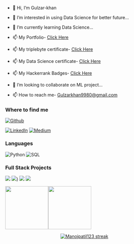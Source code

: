- 👋 Hi, I’m Gulzar-khan
- 👀 I’m interested in using Data Science for better future...
- 🌱 I’m currently learning Data Science...
- 📫 My Portfolio- <a href="https://gulzar-khan.github.io/" target="_blank">Click Here</a>
- 📫 My triplebyte certificate- <a href="https://triplebyte.com/tb/gulzar-khan-t18pzth/certificate" target="_blank">Click Here</a> 
- 📫 My Data Science certificate- <a href="https://learn.almabetter.com/certificates/scehlkuvgo" target="_blank">Click Here</a>
- 📫 My Hackerrank Badges- <a href="https://www.hackerrank.com/gulzarkhan9980?hr_r=1" target="_blank">Click Here</a>

- 💞️ I’m looking to collaborate on ML project...
- 📫 How to reach me- Gulzarkhan9980@gmail.com
<!---

Gulzar-khan/Gulzar-khan is a ✨ special ✨ repository because its `README.md` (this file) appears on your GitHub profile.
You can click the Preview link to take a look at your changes.

--->



<h3>Where to find me</h3>
<p><a href="https://github.com/Gulzar-khan" target="_blank"><img alt="Github" src="https://img.shields.io/badge/GitHub-%2312100E.svg?&style=for-the-badge&logo=Github&logoColor=white" /></a> 

<!---a href="https://twitter.com/Guibz16" target="_blank"><img alt="Twitter" src="https://img.shields.io/badge/twitter-%231DA1F2.svg?&style=for-the-badge&logo=twitter&logoColor=white" /></a>--->

 <a href="https://www.linkedin.com/in/gulzarkhan123" target="_blank"><img alt="LinkedIn" src="https://img.shields.io/badge/linkedin-%230077B5.svg?&style=for-the-badge&logo=linkedin&logoColor=white" /></a> <a href="https://medium.com/@gulzarkhan123" target="_blank"><img alt="Medium" src="https://img.shields.io/badge/medium-%2312100E.svg?&style=for-the-badge&logo=medium&logoColor=white" /></a>

</p>

### Languages

![Python](https://img.shields.io/badge/-Python-000?&logo=Python)
![SQL](https://img.shields.io/badge/-SQL-000?&logo=MySQL)
<!--
![JavaScript](https://img.shields.io/badge/-JavaScript-000?&logo=JavaScript)
![C](https://img.shields.io/badge/-C-000?&logo=C)
![Java](https://img.shields.io/badge/-Java-000?&logo=Java&logoColor=007396)
![TypeScript](https://img.shields.io/badge/-TypeScript-000?&logo=TypeScript)
![C++](https://img.shields.io/badge/-C++-000?&logo=c%2b%2b&logoColor=00599C)
![Swift](https://img.shields.io/badge/-Swift-000?&logo=Swift)-->

<!--### Technologies

![AWS](https://img.shields.io/badge/-AWS-000?&logo=Amazon-AWS&logoColor=F90)
![Docker](https://img.shields.io/badge/-Docker-000?&logo=Docker)
![Kubernetes](https://img.shields.io/badge/-Kubernetes-000?&logo=Kubernetes)
![Linux](https://img.shields.io/badge/-Linux-000?&logo=Linux)
![Node.js](https://img.shields.io/badge/-Node.js-000?&logo=node.js)
![PyTorch](https://img.shields.io/badge/-PyTorch-000?&logo=PyTorch)
![React](https://img.shields.io/badge/-React-000?&logo=React)
![Redis](https://img.shields.io/badge/-Redis-000?&logo=Redis)
![Spring](https://img.shields.io/badge/-Spring-000?&logo=Spring)
![TensorFlow](https://img.shields.io/badge/-TensorFlow-000?&logo=TensorFlow)-->

### Full Stack Projects

[![](https://img.shields.io/badge/-🧬%20Book%20Recommendation%20System-000)](https://github.com/Gulzar-khan/Book-Recommendation-System)
[![](https://img.shields.io/badge/-🦠%20Health%20Insurance%20Cross%20Sell%20Prediction-000)](https://github.com/Gulzar-khan/Health-Insurance-Cross-Sell-Prediction))
[![](https://img.shields.io/badge/-📝%20Appliances%20Energy%20Prediction-000)](https://github.com/Gulzar-khan/Appliances-Energy-Prediction)
[![](https://img.shields.io/badge/-🔬%20Telecom%20Churn-000)](https://github.com/Gulzar-khan/Telecom-Churn)

<!--### Cybersecurity Projects

[![](https://img.shields.io/badge/-🩸%20Heartbleed-000)](https://github.com/adamalston/Heartbleed)
[![](https://img.shields.io/badge/-🌊%20SYN%20Flood-000)](https://github.com/adamalston/SYN-Flood)
[![](https://img.shields.io/badge/-🗂%20Packet%20Sniffing%20%26%20Spoofing-000)](https://github.com/adamalston/Packet-Sniffing-and-Spoofing)
[![](https://img.shields.io/badge/-💉%20SQL%20Injection-000)](https://github.com/adamalston/SQL-Injection)
[![](https://img.shields.io/badge/-🛡%20Spectre%20%26%20Meltdown-000)](https://github.com/adamalston/Meltdown-Spectre)
[![](https://img.shields.io/badge/-🌐%20Network%20Tools-000)](https://github.com/adamalston/Network-Tools)-->

<a href="https://www.adamalston.com/"><img height="137px" src="https://github-readme-stats.vercel.app/api?username=Gulzar-khan&hide_title=true&hide_border=true&show_icons=true&include_all_commits=true&count_private=true&line_height=21&text_color=000&icon_color=000&bg_color=0,ea6161,ffc64d,fffc4d,52fa5a&theme=graywhite" /><!-- wi*quL3fcV --><img height="137px" src="https://github-readme-stats.vercel.app/api/top-langs/?username=Gulzar-khan&hide=html&hide_title=true&hide_border=true&layout=compact&langs_count=6&exclude_repo=comp426,Redventures-Movie-Quotes&text_color=000&icon_color=fff&bg_color=0,52fa5a,4dfcff,c64dff&theme=graywhite" /></a>

<p align="center">
    <a href="https://github.com/Manojpatil123/github-readme-streak-stats">
        <img title="🔥 Get streak stats for your profile at git.io/streak-stats" alt="Manojpatil123 streak" src="https://github-readme-streak-stats.herokuapp.com/?user=Gulzar-khan&theme=black-ice&count_private=true&include_all_commits=true&hide_border=true&stroke=0000&background=060A0CD0"/>
    </a>
</p>

<!--## ❤ Views and Followers
<a href="https://github.com/Gulzar-khan/github-profile-views-counter">
    <img src="https://komarev.com/ghpvc/?username=Gulzar-khan">
</a>
<a href="https://github.com/Gulzar-khan?tab=followers"><img src="https://img.shields.io/github/followers/Gulzar-khan?label=Followers&style=social" alt="GitHub Badge"></a>-->
